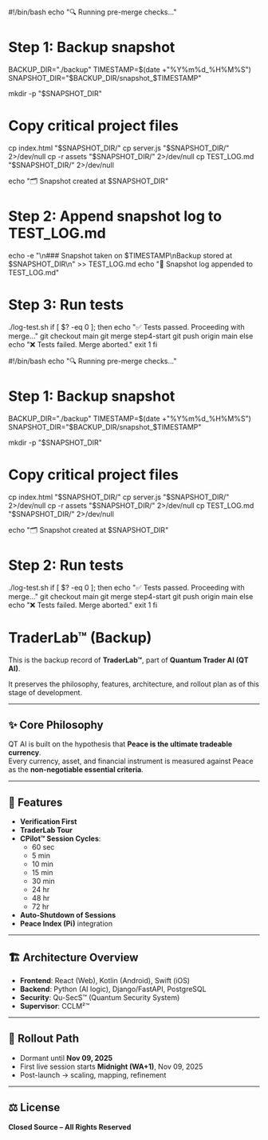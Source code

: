 #!/bin/bash
echo "🔍 Running pre-merge checks..."

# Step 1: Backup snapshot
BACKUP_DIR="./backup"
TIMESTAMP=$(date +"%Y%m%d_%H%M%S")
SNAPSHOT_DIR="$BACKUP_DIR/snapshot_$TIMESTAMP"

mkdir -p "$SNAPSHOT_DIR"

# Copy critical project files
cp index.html "$SNAPSHOT_DIR/"
cp server.js "$SNAPSHOT_DIR/" 2>/dev/null
cp -r assets "$SNAPSHOT_DIR/" 2>/dev/null
cp TEST_LOG.md "$SNAPSHOT_DIR/" 2>/dev/null

echo "🗂 Snapshot created at $SNAPSHOT_DIR"

# Step 2: Append snapshot log to TEST_LOG.md
echo -e "\n### Snapshot taken on $TIMESTAMP\nBackup stored at $SNAPSHOT_DIR\n" >> TEST_LOG.md
echo "📝 Snapshot log appended to TEST_LOG.md"

# Step 3: Run tests
./log-test.sh
if [ $? -eq 0 ]; then
  echo "✅ Tests passed. Proceeding with merge..."
  git checkout main
  git merge step4-start
  git push origin main
else
  echo "❌ Tests failed. Merge aborted."
  exit 1
fi

#!/bin/bash
echo "🔍 Running pre-merge checks..."

# Step 1: Backup snapshot
BACKUP_DIR="./backup"
TIMESTAMP=$(date +"%Y%m%d_%H%M%S")
SNAPSHOT_DIR="$BACKUP_DIR/snapshot_$TIMESTAMP"

mkdir -p "$SNAPSHOT_DIR"

# Copy critical project files
cp index.html "$SNAPSHOT_DIR/"
cp server.js "$SNAPSHOT_DIR/" 2>/dev/null
cp -r assets "$SNAPSHOT_DIR/" 2>/dev/null
cp TEST_LOG.md "$SNAPSHOT_DIR/" 2>/dev/null

echo "🗂 Snapshot created at $SNAPSHOT_DIR"

# Step 2: Run tests
./log-test.sh
if [ $? -eq 0 ]; then
  echo "✅ Tests passed. Proceeding with merge..."
  git checkout main
  git merge step4-start
  git push origin main
else
  echo "❌ Tests failed. Merge aborted."
  exit 1
fi

# TraderLab™ (Backup)

This is the backup record of **TraderLab™**, part of **Quantum Trader AI (QT AI)**.  

It preserves the philosophy, features, architecture, and rollout plan as of this stage of development.

---

## ✨ Core Philosophy
QT AI is built on the hypothesis that **Peace is the ultimate tradeable currency**.  
Every currency, asset, and financial instrument is measured against Peace as the **non-negotiable essential criteria**.  

---

## 🚀 Features
- **Verification First**  
- **TraderLab Tour**  
- **CPilot™ Session Cycles**:  
  - 60 sec  
  - 5 min  
  - 10 min  
  - 15 min  
  - 30 min  
  - 24 hr  
  - 48 hr  
  - 72 hr  
- **Auto-Shutdown of Sessions**  
- **Peace Index (Pi)** integration  

---

## 🏗️ Architecture Overview
- **Frontend**: React (Web), Kotlin (Android), Swift (iOS)  
- **Backend**: Python (AI logic), Django/FastAPI, PostgreSQL  
- **Security**: Qu-SecS™ (Quantum Security System)  
- **Supervisor**: CCLM²™  

---

## 📅 Rollout Path
- Dormant until **Nov 09, 2025**  
- First live session starts **Midnight (WA+1)**, Nov 09, 2025  
- Post-launch → scaling, mapping, refinement  

---

## ⚖️ License
**Closed Source – All Rights Reserved**
